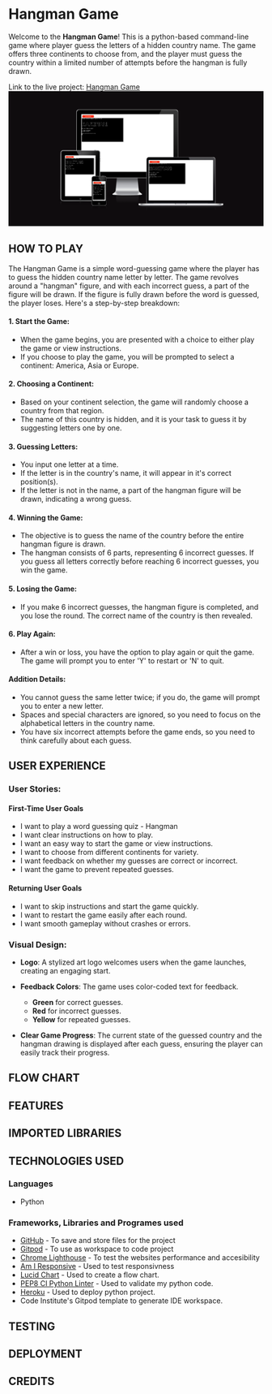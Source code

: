 # Hangman Game

Welcome to the **Hangman Game**! This is a python-based command-line game where player guess the letters of a hidden country name. The game offers three continents to choose from, and the player must guess the country within a limited number of attempts before the hangman is fully drawn.

Link to the live project: [Hangman Game](https://aimanh04-hangman-game-pp3-fd9d34e261c1.herokuapp.com/)
![Hangman Game Am I Responsive Image](readme-images/hangman-responsive.png)

## HOW TO PLAY

The Hangman Game is a simple word-guessing game where the player has to guess the hidden country name letter by letter. The game revolves around a "hangman" figure, and with each incorrect guess, a part of the figure will be drawn. If the figure is fully drawn before the word is guessed, the player loses. Here's a step-by-step breakdown:

#### 1. Start the Game:
- When the game begins, you are presented with a choice to either play the game or view instructions.
- If you choose to play the game, you will be prompted to select a continent: America, Asia or Europe.

#### 2. Choosing a Continent:
- Based on your continent selection, the game will randomly choose a country from that region.
- The name of this country is hidden, and it is your task to guess it by suggesting letters one by one.

#### 3. Guessing Letters:
- You input one letter at a time.
- If the letter is in the country's name, it will appear in it's correct position(s).
- If the letter is not in the name, a part of the hangman figure will be drawn, indicating a wrong guess.

#### 4. Winning the Game:
- The objective is to guess the name of the country before the entire hangman figure is drawn.
- The hangman consists of 6 parts, representing 6 incorrect guesses. If you guess all letters correctly before reaching 6 incorrect guesses, you win the game.

#### 5. Losing the Game:
- If you make 6 incorrect guesses, the hangman figure is completed, and you lose the round. The correct name of the country is then revealed.

#### 6. Play Again:
- After a win or loss, you have the option to play again or quit the game. The game will prompt you to enter 'Y' to restart or 'N' to quit.

#### Addition Details:
- You cannot guess the same letter twice; if you do, the game will prompt you to enter a new letter.
- Spaces and special characters are ignored, so you need to focus on the alphabetical letters in the country name.
- You have six incorrect attempts before the game ends, so you need to think carefully about each guess.


## USER EXPERIENCE

### User Stories:
#### First-Time User Goals
- I want to play a word guessing quiz - Hangman
- I want clear instructions on how to play.
- I want an easy way to start the game or view instructions.
- I want to choose from different continents for variety.
- I want feedback on whether my guesses are correct or incorrect.
- I want the game to prevent repeated guesses.

#### Returning User Goals
- I want to skip instructions and start the game quickly.
- I want to restart the game easily after each round.
- I want smooth gameplay without crashes or errors.

### Visual Design:
- **Logo**: A stylized art logo welcomes users when the game launches, creating an engaging start.

- **Feedback Colors**: The game uses color-coded text for feedback.
    - **Green** for correct guesses.
    - **Red** for incorrect guesses.
    - **Yellow** for repeated guesses.

- **Clear Game Progress**: The current state of the guessed country and the hangman drawing is displayed after each guess, ensuring the player can easily track their progress.


## FLOW CHART

## FEATURES

## IMPORTED LIBRARIES

## TECHNOLOGIES USED

### Languages

- Python

### Frameworks, Libraries and Programes used

- [GitHub](https://GitHub.com/) - To save and store files for the project
- [Gitpod](https://gitpod.io/) - To use as workspace to code project
- [Chrome Lighthouse](https://developers.google.com/web/tools/lighthouse) - To test the websites performance and accesibility
- [Am I Responsive](https://ui.dev/amiresponsive) - Used to test responsivness
- [Lucid Chart](https://www.lucidchart.com/pages/) - Used to create a flow chart.
- [PEP8 CI Python Linter](https://pep8ci.herokuapp.com/) - Used to validate my python code.
- [Heroku](https://dashboard.heroku.com/) - Used to deploy python project.
- Code Institute's Gitpod template to generate IDE workspace.

## TESTING

## DEPLOYMENT

## CREDITS